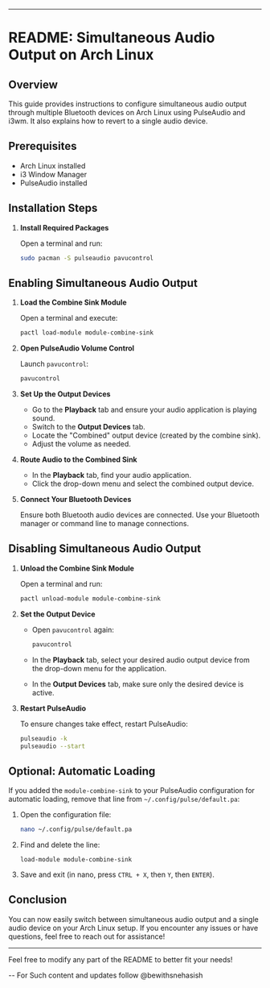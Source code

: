 
---

# README: Simultaneous Audio Output on Arch Linux

## Overview

This guide provides instructions to configure simultaneous audio output through multiple Bluetooth devices on Arch Linux using PulseAudio and i3wm. It also explains how to revert to a single audio device.

## Prerequisites

- Arch Linux installed
- i3 Window Manager
- PulseAudio installed

## Installation Steps

1. **Install Required Packages**

   Open a terminal and run:

   ```bash
   sudo pacman -S pulseaudio pavucontrol
   ```

## Enabling Simultaneous Audio Output

1. **Load the Combine Sink Module**

   Open a terminal and execute:

   ```bash
   pactl load-module module-combine-sink
   ```

2. **Open PulseAudio Volume Control**

   Launch `pavucontrol`:

   ```bash
   pavucontrol
   ```

3. **Set Up the Output Devices**

   - Go to the **Playback** tab and ensure your audio application is playing sound.
   - Switch to the **Output Devices** tab.
   - Locate the "Combined" output device (created by the combine sink).
   - Adjust the volume as needed.

4. **Route Audio to the Combined Sink**

   - In the **Playback** tab, find your audio application.
   - Click the drop-down menu and select the combined output device.

5. **Connect Your Bluetooth Devices**

   Ensure both Bluetooth audio devices are connected. Use your Bluetooth manager or command line to manage connections.

## Disabling Simultaneous Audio Output

1. **Unload the Combine Sink Module**

   Open a terminal and run:

   ```bash
   pactl unload-module module-combine-sink
   ```

2. **Set the Output Device**

   - Open `pavucontrol` again:

     ```bash
     pavucontrol
     ```

   - In the **Playback** tab, select your desired audio output device from the drop-down menu for the application.
   - In the **Output Devices** tab, make sure only the desired device is active.

3. **Restart PulseAudio**

   To ensure changes take effect, restart PulseAudio:

   ```bash
   pulseaudio -k
   pulseaudio --start
   ```

## Optional: Automatic Loading

If you added the `module-combine-sink` to your PulseAudio configuration for automatic loading, remove that line from `~/.config/pulse/default.pa`:

1. Open the configuration file:

   ```bash
   nano ~/.config/pulse/default.pa
   ```

2. Find and delete the line:

   ```plaintext
   load-module module-combine-sink
   ```

3. Save and exit (in nano, press `CTRL + X`, then `Y`, then `ENTER`).

## Conclusion

You can now easily switch between simultaneous audio output and a single audio device on your Arch Linux setup. If you encounter any issues or have questions, feel free to reach out for assistance!

--- 

Feel free to modify any part of the README to better fit your needs!

-- For Such content and updates follow @bewithsnehasish